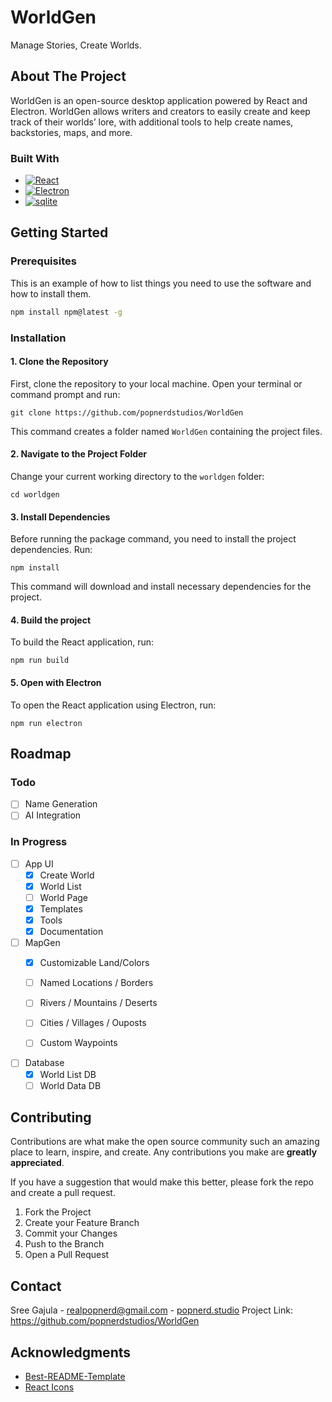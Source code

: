 # WorldGen
Manage Stories, Create Worlds.


## About The Project
 
WorldGen is an open-source desktop application powered by React and Electron. WorldGen allows writers and creators to easily create and keep track of their worlds’ lore, with additional tools to help create names, backstories, maps, and more.

### Built With

* [![React][React.js]][React-url]
* [![Electron][Electron.js]][Electron-url]
* [![sqlite][sqlite]][sqlite-url]


## Getting Started

### Prerequisites

This is an example of how to list things you need to use the software and how to install them.

  ```sh
  npm install npm@latest -g
  ```

### Installation


#### 1. Clone the Repository

  

First, clone the repository to your local machine. Open your terminal or command prompt and run:

```
git clone https://github.com/popnerdstudios/WorldGen
```

This command creates a folder named `WorldGen` containing the project files.

  

#### 2. Navigate to the Project Folder

  

Change your current working directory to the `worldgen` folder:

  

```
cd worldgen
```

  

#### 3. Install Dependencies

  

Before running the package command, you need to install the project dependencies. Run:

  

```
npm install
```

  

This command will download and install necessary dependencies for the project.

  

#### 4. Build the project

  

To build the React application, run:

  

```
npm run build
```

  
  

#### 5. Open with Electron

  

To open the React application using Electron, run:

  

```
npm run electron
```

<!-- ROADMAP -->
## Roadmap


### Todo

- [ ] Name Generation
- [ ] AI Integration

### In Progress

 - [ ] App UI
    - [x] Create World
    - [x] World List
    - [ ] World Page
    - [x] Templates
    - [x] Tools
    - [x] Documentation
 
 - [ ] MapGen
    - [x] Customizable Land/Colors
    - [ ] Named Locations / Borders
    - [ ] Rivers / Mountains / Deserts
    - [ ] Cities / Villages / Ouposts
    - [ ] Custom Waypoints


 - [ ] Database
   - [x] World List DB
   - [ ] World Data DB

## Contributing

Contributions are what make the open source community such an amazing place to learn, inspire, and create. Any contributions you make are **greatly appreciated**.

If you have a suggestion that would make this better, please fork the repo and create a pull request. 

1. Fork the Project
2. Create your Feature Branch
3. Commit your Changes
4. Push to the Branch
5. Open a Pull Request


## Contact

Sree Gajula  - realpopnerd@gmail.com - [popnerd.studio](popnerd.studio)
Project Link: [https://github.com/popnerdstudios/WorldGen
](https://github.com/popnerdstudios/WorldGen)


## Acknowledgments

* [Best-README-Template](https://github.com/othneildrew/Best-README-Template)
* [React Icons](https://react-icons.github.io/react-icons/search)



[contributors-shield]: https://img.shields.io/github/contributors/othneildrew/Best-README-Template.svg?style=for-the-badge
[contributors-url]: https://github.com/othneildrew/Best-README-Template/graphs/contributors
[forks-shield]: https://img.shields.io/github/forks/othneildrew/Best-README-Template.svg?style=for-the-badge
[forks-url]: https://github.com/othneildrew/Best-README-Template/network/members
[stars-shield]: https://img.shields.io/github/stars/othneildrew/Best-README-Template.svg?style=for-the-badge
[stars-url]: https://github.com/othneildrew/Best-README-Template/stargazers
[issues-shield]: https://img.shields.io/github/issues/othneildrew/Best-README-Template.svg?style=for-the-badge
[issues-url]: https://github.com/othneildrew/Best-README-Template/issues
[license-shield]: https://img.shields.io/github/license/othneildrew/Best-README-Template.svg?style=for-the-badge
[license-url]: https://github.com/othneildrew/Best-README-Template/blob/master/LICENSE.txt
[linkedin-shield]: https://img.shields.io/badge/-LinkedIn-black.svg?style=for-the-badge&logo=linkedin&colorB=555
[linkedin-url]: https://linkedin.com/in/othneildrew
[product-screenshot]: images/screenshot.png

[React.js]: https://img.shields.io/badge/React-20232A?style=for-the-badge&logo=react&logoColor=61DAFB
[React-url]: https://reactjs.org/

[Electron.js]: https://img.shields.io/badge/Electron%20-%20%23FFFFFF?style=for-the-badge&logo=electron&logoColor=%2300FFFF&labelColor=%232d313d&color=%232d313d
[Electron-url]: https://www.electronjs.org/

[sqlite]: https://img.shields.io/badge/sqlite%20-%20%23FFFFFF?style=for-the-badge&logo=sqlite&logoColor=%23FFFFFF&color=%23202f78
[sqlite-url]: https://www.sqlite.org/index.html
